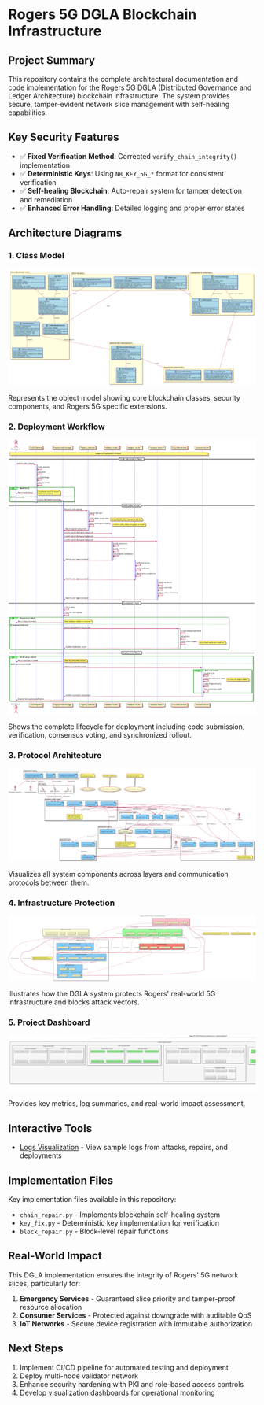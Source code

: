 # Rogers 5G DGLA Blockchain Infrastructure

## Project Summary
This repository contains the complete architectural documentation and code implementation for the Rogers 5G DGLA (Distributed Governance and Ledger Architecture) blockchain infrastructure. The system provides secure, tamper-evident network slice management with self-healing capabilities.

## Key Security Features
- ✅ **Fixed Verification Method**: Corrected `verify_chain_integrity()` implementation
- ✅ **Deterministic Keys**: Using `NB_KEY_5G_*` format for consistent verification
- ✅ **Self-healing Blockchain**: Auto-repair system for tamper detection and remediation
- ✅ **Enhanced Error Handling**: Detailed logging and proper error states

## Architecture Diagrams

### 1. Class Model
![Class Diagram](./diagrams/DGLA%20Blockchain%20Class%20Diagram.png)

Represents the object model showing core blockchain classes, security components, and Rogers 5G specific extensions.

### 2. Deployment Workflow
![Deployment Sequence](./diagrams/DGLA%20Deployment%20Sequence.png)

Shows the complete lifecycle for deployment including code submission, verification, consensus voting, and synchronized rollout.

### 3. Protocol Architecture
![Protocol Architecture](./diagrams/DGLA%20Protocol%20Architecture.png)

Visualizes all system components across layers and communication protocols between them.

### 4. Infrastructure Protection
![Consensus Protection](./diagrams/DGLA%20Consensus%20%26%20Infrastructure%20Protection.png)

Illustrates how the DGLA system protects Rogers' real-world 5G infrastructure and blocks attack vectors.

### 5. Project Dashboard
![Project Dashboard](./diagrams/DGLA%20Project%20Dashboard.png)

Provides key metrics, log summaries, and real-world impact assessment.

## Interactive Tools

- [Logs Visualization](./diagrams/logs_minimal.html) - View sample logs from attacks, repairs, and deployments

## Implementation Files

Key implementation files available in this repository:

- `chain_repair.py` - Implements blockchain self-healing system
- `key_fix.py` - Deterministic key implementation for verification
- `block_repair.py` - Block-level repair functions

## Real-World Impact

This DGLA implementation ensures the integrity of Rogers' 5G network slices, particularly for:

1. **Emergency Services** - Guaranteed slice priority and tamper-proof resource allocation
2. **Consumer Services** - Protected against downgrade with auditable QoS
3. **IoT Networks** - Secure device registration with immutable authorization

## Next Steps

1. Implement CI/CD pipeline for automated testing and deployment
2. Deploy multi-node validator network
3. Enhance security hardening with PKI and role-based access controls
4. Develop visualization dashboards for operational monitoring
